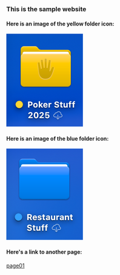 ### This is the sample website
#### Here is an image of the yellow folder icon:
![yellow_folder](./yellow_folder.png)
#### Here is an image of the blue folder icon:
![blue_folder](./Resources/blue_folder.png)
#### Here's a link to another page:
[page01](pages/page01.md)
